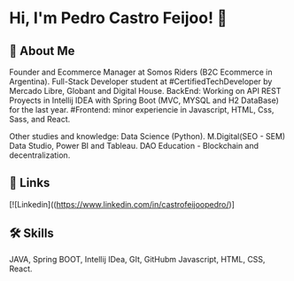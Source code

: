 
# Hi, I'm Pedro Castro Feijoo! 👋


## 🚀 About Me

Founder and Ecommerce Manager at Somos Riders (B2C Ecommerce in Argentina). 
Full-Stack Developer student at #CertifiedTechDeveloper by Mercado Libre, Globant and Digital House. 
BackEnd: Working on API REST Proyects in Intellij IDEA with Spring Boot (MVC, MYSQL and H2 DataBase) for the last year.
#Frontend: minor experiencie in Javascript, HTML, Css, Sass, and React. 

Other studies and knowledge: Data Science (Python). M.Digital(SEO - SEM) Data Studio, Power BI and Tableau. DAO Education - Blockchain and decentralization. 


## 🔗 Links

[![Linkedin]((https://www.linkedin.com/in/castrofeijoopedro/)]


## 🛠 Skills
JAVA, Spring BOOT, Intellij IDea, GIt, GitHubm Javascript, HTML, CSS, React. 
